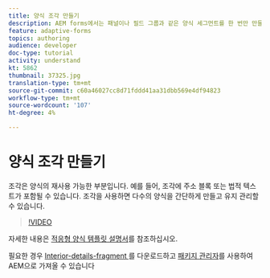 ```yaml
---
title: 양식 조각 만들기
description: AEM forms에서는 패널이나 필드 그룹과 같은 양식 세그먼트를 한 번만 만들고 적응형 양식에 다시 사용할 수 있는 편리한 메커니즘을 제공합니다.
feature: adaptive-forms
topics: authoring
audience: developer
doc-type: tutorial
activity: understand
kt: 5862
thumbnail: 37325.jpg
translation-type: tm+mt
source-git-commit: c60a46027cc8d71fddd41aa31dbb569e4df94823
workflow-type: tm+mt
source-wordcount: '107'
ht-degree: 4%

---
```



# 양식 조각 만들기

조각은 양식의 재사용 가능한 부분입니다. 예를 들어, 조각에 주소 블록 또는 법적 텍스트가 포함될 수 있습니다. 조각을 사용하면 다수의 양식을 간단하게 만들고 유지 관리할 수 있습니다.


>[!VIDEO](https://video.tv.adobe.com/v/37325/quality=9)



자세한 내용은 [적응형 양식 템플릿 설명서](https://docs.adobe.com/content/help/en/experience-manager-65/forms/adaptive-forms-basic-authoring/adaptive-form-fragments.html)를 참조하십시오.

필요한 경우 [Interior-details-fragment ](assets/spouse-details-fragment.zip)를 다운로드하고 [패키지 관리자](http://localhost:4502/crx/packmgr/index.jsp)를 사용하여 AEM으로 가져올 수 있습니다





